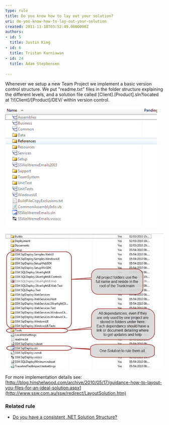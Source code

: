 ```yaml
---
type: rule
title: Do you know how to lay out your solution?
uri: do-you-know-how-to-lay-out-your-solution
created: 2011-11-18T03:52:49.0000000Z
authors:
- id: 5
  title: Justin King
- id: 6
  title: Tristan Kurniawan
- id: 24
  title: Adam Stephensen

---
```


​​​Whenever we setup a new Team Project we implement a basic version control structure. We put "readme.txt" files in the folder structure explaining the different levels, and a solution file called [Client].[Product].sln?located at ?/[Client]/[Product]/DEV/ ​within version control.

![ Bad Example, how would anyone know how to sort this mess out?](MessySolution.jpg)

![ Good Example, The ideal solution. ](IdealSolution.jpg)

For more implementation details see:     
[http://blog.hinshelwood.com/archive/2010/05/17/guidance-how-to-layout-you-files-for-an-ideal-solution.aspx](http://www.ssw.com.au/ssw/redirect/LayoutSolution.htm)

### Related rule

- [Do you have a consistent .NET Solution Structure?​](/do-you-have-a-consistent-net-solution-structure)​
